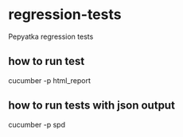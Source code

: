 # regression-tests
Pepyatka regression tests


## how to run test
cucumber -p html_report


## how to run tests with json output
cucumber -p spd